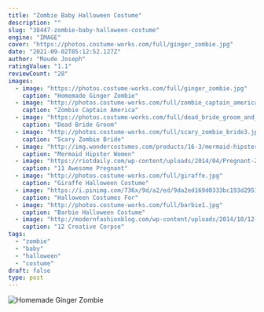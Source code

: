 ```yaml
---
title: "Zombie Baby Halloween Costume"
description: ""
slug: "38447-zombie-baby-halloween-costume"
engine: "IMAGE"
cover: "https://photos.costume-works.com/full/ginger_zombie.jpg"
date: "2021-09-02T05:12:52.127Z"
author: "Maude Joseph"
ratingValue: "1.1"
reviewCount: "28"
images:
  - image: "https://photos.costume-works.com/full/ginger_zombie.jpg"
    caption: "Homemade Ginger Zombie"
  - image: "http://photos.costume-works.com/full/zombie_captain_america5.jpg"
    caption: "Zombie Captain America"
  - image: "https://photos.costume-works.com/full/dead_bride_groom_and_flower_girl1.jpg"
    caption: "Dead Bride Groom"
  - image: "http://photos.costume-works.com/full/scary_zombie_bride3.jpg"
    caption: "Scary Zombie Bride"
  - image: "http://img.wondercostumes.com/products/16-3/mermaid-hipster.jpg"
    caption: "Mermaid Hipster Women"
  - image: "https://riotdaily.com/wp-content/uploads/2014/04/Pregnant-Zombie6.jpg"
    caption: "11 Awesome Pregnant"
  - image: "http://photos.costume-works.com/full/giraffe.jpg"
    caption: "Giraffe Halloween Costume"
  - image: "https://i.pinimg.com/736x/9d/a2/ed/9da2ed169d0333bc193d2951606e3554.jpg"
    caption: "Halloween Costumes For"
  - image: "http://photos.costume-works.com/full/barbie1.jpg"
    caption: "Barbie Halloween Costume"
  - image: "http://modernfashionblog.com/wp-content/uploads/2014/10/12-Creative-Corpse-Bride-Make-Up-Looks-Ideas-For-Halloween-2014-7.jpg"
    caption: "12 Creative Corpse"
tags:
  - "zombie"
  - "baby"
  - "halloween"
  - "costume"
draft: false
type: post
---
```



![Homemade Ginger Zombie](https://photos.costume-works.com/full/ginger_zombie.jpg "Homemade Ginger Zombie")


<!--inArticleAds-->

<!--galleryOne-->


<!--inArticleAds-->

<!--galleryTwo-->


<!--galleryThree-->


